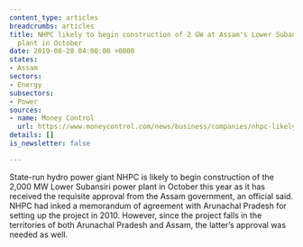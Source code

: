 ```yaml
---
content_type: articles
breadcrumbs: articles
title: NHPC likely to begin construction of 2 GW at Assam's Lower Subansiri hydro
  plant in October
date: 2019-08-28 04:00:00 +0000
states:
- Assam
sectors:
- Energy
subsectors:
- Power
sources:
- name: Money Control
  url: https://www.moneycontrol.com/news/business/companies/nhpc-likely-to-begin-construction-of-2-gw-at-assams-lower-subansiri-hydro-plant-in-october-4369611.html
details: []
is_newsletter: false

---
```

State-run hydro power giant NHPC is likely to begin construction of the 2,000 MW Lower Subansiri power plant in October this year as it has received the requisite approval from the Assam government, an official said. NHPC had inked a memorandum of agreement with Arunachal Pradesh for setting up the project in 2010. However, since the project falls in the territories of both Arunachal Pradesh and Assam, the latter’s approval was needed as well.
